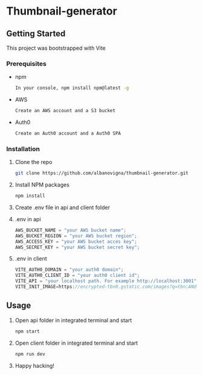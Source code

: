 # Thumbnail-generator

## Getting Started

This project was bootstrapped with Vite

### Prerequisites

- npm
  ```sh
  In your console, npm install npm@latest -g
  ```
- AWS
  ```sh
  Create an AWS account and a S3 bucket
  ```
- Auth0
  ```sh
  Create an Auth0 account and a Auth0 SPA
  ```

### Installation

1. Clone the repo
   ```sh
   git clone https://github.com/albanovigna/thumbnail-generator.git
   ```
2. Install NPM packages
   ```sh
   npm install
   ```
3. Create .env file in api and client folder

4. .env in api
   ```js
   AWS_BUCKET_NAME = "your AWS bucket name";
   AWS_BUCKET_REGION = "your AWS bucket region";
   AWS_ACCESS_KEY = "your AWS bucket acces key";
   AWS_SECRET_KEY = "your AWS bucket secret key";
   ```
5. .env in client
   ```js
   VITE_AUTH0_DOMAIN = "your auth0 domain";
   VITE_AUTH0_CLIENT_ID = "your auth0 client id";
   VITE_API = "your localhost path. For example http://localhost:3001";
   VITE_INIT_IMAGE=https://encrypted-tbn0.gstatic.com/images?q=tbn:ANd9GcTelVna9__Qwt9GifGdE0R4FmsiTmZjoSE1vnC4LXdgozvqbjiOGufuXrladHL7nXowTt4&usqp=CAU
   ```

## Usage

1. Open api folder in integrated terminal and start
   ```sh
   npm start
   ```
2. Open client folder in integrated terminal and start
   ```sh
   npm run dev
   ```
3. Happy hacking!
